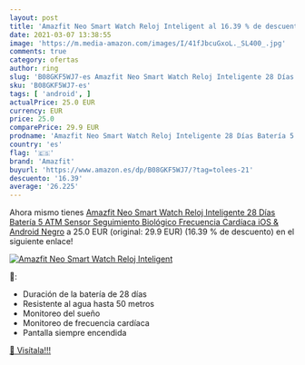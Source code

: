 ```yaml
---
layout: post
title: 'Amazfit Neo Smart Watch Reloj Inteligent al 16.39 % de descuento'
date: 2021-03-07 13:38:55
image: 'https://m.media-amazon.com/images/I/41fJbcuGxoL._SL400_.jpg'
comments: true
category: ofertas
author: ring
slug: 'B08GKF5WJ7-es Amazfit Neo Smart Watch Reloj Inteligente 28 Días Batería...'
sku: 'B08GKF5WJ7-es'
tags: [ 'android', ]
actualPrice: 25.0 EUR
currency: EUR
price: 25.0
comparePrice: 29.9 EUR
prodname: 'Amazfit Neo Smart Watch Reloj Inteligente 28 Días Batería 5 ATM Sensor Seguimiento Biológico Frecuencia Cardíaca iOS & Android Negro'
country: 'es'
flag: '🇪🇸'
brand: 'Amazfit'
buyurl: 'https://www.amazon.es/dp/B08GKF5WJ7/?tag=tolees-21'
descuento: '16.39'
average: '26.225'
---
```


Ahora mismo tienes [Amazfit Neo Smart Watch Reloj Inteligente 28 Días Batería 5 ATM Sensor Seguimiento Biológico Frecuencia Cardíaca iOS & Android Negro](https://www.amazon.es/dp/B08GKF5WJ7/?tag=tolees-21) a 25.0 EUR (original: 29.9 EUR) (16.39 %  de descuento) en el siguiente enlace!

[![Amazfit Neo Smart Watch Reloj Inteligent](https://m.media-amazon.com/images/I/41fJbcuGxoL._SL400_.jpg)](https://www.amazon.es/dp/B08GKF5WJ7/?tag=tolees-21)

🔎:

- Duración de la batería de 28 días
- Resistente al agua hasta 50 metros
- Monitoreo del sueño
- Monitoreo de frecuencia cardíaca
- Pantalla siempre encendida

[🛒 Visítala!!!](https://www.amazon.es/dp/B08GKF5WJ7/?tag=tolees-21)
